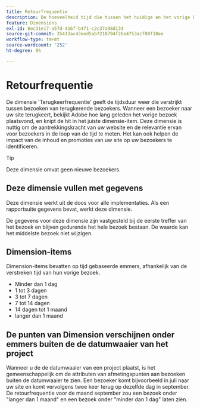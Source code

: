 ```yaml
---
title: Retourfrequentie
description: De hoeveelheid tijd die tussen het huidige en het vorige bezoek is verstreken.
feature: Dimensions
exl-id: 8ec31e17-a57d-416f-b471-c2c37a98d134
source-git-commit: 35413ac43eed5ab7218794f26e4753acf08f18ee
workflow-type: tm+mt
source-wordcount: '252'
ht-degree: 0%

---
```


# Retourfrequentie

De dimensie &#39;Terugkeerfrequentie&#39; geeft de tijdsduur weer die verstrijkt tussen bezoeken van terugkerende bezoekers. Wanneer een bezoeker naar uw site terugkeert, bekijkt Adobe hoe lang geleden het vorige bezoek plaatsvond, en knipt de hit in het juiste dimensie-item. Deze dimensie is nuttig om de aantrekkingskracht van uw website en de relevantie ervan voor bezoekers in de loop van de tijd te meten. Het kan ook helpen de impact van de inhoud en promoties van uw site op uw bezoekers te identificeren.

>[!TIP]
>
>Deze dimensie omvat geen nieuwe bezoekers.

## Deze dimensie vullen met gegevens

Deze dimensie werkt uit de doos voor alle implementaties. Als een rapportsuite gegevens bevat, werkt deze dimensie.

De gegevens voor deze dimensie zijn vastgesteld bij de eerste treffer van het bezoek en blijven gedurende het hele bezoek bestaan. De waarde kan het middelste bezoek niet wijzigen.

## Dimension-items

Dimension-items bevatten op tijd gebaseerde emmers, afhankelijk van de verstreken tijd van hun vorige bezoek.

* Minder dan 1 dag
* 1 tot 3 dagen
* 3 tot 7 dagen
* 7 tot 14 dagen
* 14 dagen tot 1 maand
* langer dan 1 maand

## De punten van Dimension verschijnen onder emmers buiten de de datumwaaier van het project

Wanneer u de de datumwaaier van een project plaatst, is het gemeenschappelijk om de attributen van afmetingspunten aan bezoeken buiten de datumwaaier te zien. Een bezoeker komt bijvoorbeeld in juli naar uw site en komt vervolgens twee keer terug op dezelfde dag in september. De retourfrequentie voor de maand september zou een bezoek onder &quot;langer dan 1 maand&quot; en een bezoek onder &quot;minder dan 1 dag&quot; laten zien.
